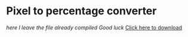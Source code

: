 # Pixel to percentage converter

*here I leave the file already compiled Good luck*
<a href="http://download2261.mediafire.com/bf5o1yajdjhg/kajzv74q9486zd3/pixeles+a+porcentaje.exe">Click here to download</a>
